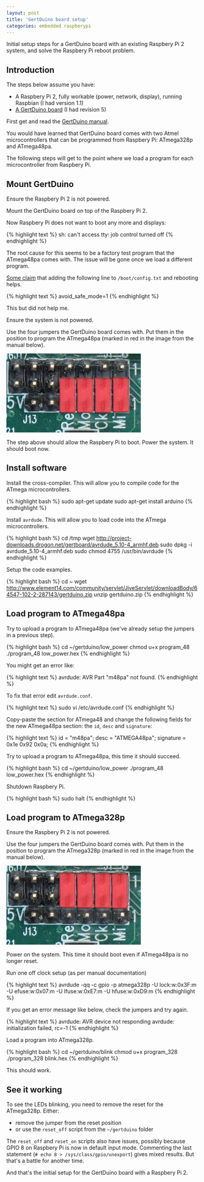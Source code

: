 ```yaml
---
layout: post
title: 'GertDuino board setup'
categories: embedded raspberypi
---
```


Initial setup steps for a GertDuino board with an existing Raspbery Pi 2
system, and solve the Raspbery Pi reboot problem.


## Introduction

The steps below assume you have:

- A Raspbery Pi 2, fully workable (power, network, display), running Raspbian
  (I had version 1.1)
- [A GertDuino board][gertduino] (I had revision 5)

First get and read the [GertDuino manual][manual].

You would have learned that GertDuino board comes with two Atmel
microcontrollers that can be programmed from Raspbery Pi: ATmega328p and
ATmega48pa.

The following steps will get to the point where we load a program for each
microcontroller from Raspbery Pi.


## Mount GertDuino

Ensure the Raspbery Pi 2 is not powered.

Mount the GertDuino board on top of the Raspbery Pi 2.

Now Raspbery Pi does not want to boot any more and displays:

{% highlight text %}
sh: can't access tty: job control turned off
{% endhighlight %}

The root cause for this seems to be a factory test program that the ATmega48pa
comes with. The issue will be gone once we load a different program.

[Some claim][source] that adding the following line to `/boot/config.txt` and rebooting helps.

{% highlight text %}
avoid_safe_mode=1
{% endhighlight %}

This but did not help me.

Ensure the system is not powered.

Use the four jumpers the GertDuino board comes with. Put them in the position
to program the ATmega48pa (marked in red in the image from the manual below).

![Jumpers position to program ATmega48pa](/assets/2015-10-04-pi-gertduino-start/program-48-jumpers.jpg)

The step above should allow the Raspbery Pi to boot. Power the system. It
should boot now.


## Install software

Install the cross-compiler. This will allow you to compile code for the
ATmega microcontrollers.

{% highlight bash %}
sudo apt-get update
sudo apt-get install arduino
{% endhighlight %}

Install `avrdude`. This will allow you to load code into the ATmega
microcontrollers.

{% highlight bash %}
cd /tmp
wget http://project-downloads.drogon.net/gertboard/avrdude_5.10-4_armhf.deb
sudo dpkg -i avrdude_5.10-4_armhf.deb
sudo chmod 4755 /usr/bin/avrdude
{% endhighlight %}

Setup the code examples.

{% highlight bash %}
cd ~
wget http://www.element14.com/community/servlet/JiveServlet/downloadBody/64547-102-2-287143/gertduino.zip
unzip gertduino.zip
{% endhighlight %}


## Load program to ATmega48pa

Try to upload a program to ATmega48pa (we've already setup the jumpers in a
previous step).

{% highlight bash %}
cd ~/gertduino/low_power
chmod u+x program_48
./program_48 low_power.hex
{% endhighlight %}

You might get an error like:

{% highlight text %}
avrdude: AVR Part "m48pa" not found.
{% endhighlight %}

To fix that error edit `avrdude.conf`.

{% highlight text %}
sudo vi /etc/avrdude.conf
{% endhighlight %}

Copy-paste the section for ATmega48 and change the following fields for
the new ATmega48pa section: the `id`, `desc` and `signature`:

{% highlight text %}
id               = "m48pa";
desc             = "ATMEGA48pa";
signature        = 0x1e 0x92 0x0a;
{% endhighlight %}

Try to upload a program to ATmega48pa, this time it should succeed.

{% highlight bash %}
cd ~/gertduino/low_power
./program_48 low_power.hex
{% endhighlight %}

Shutdown Raspbery Pi.

{% highlight bash %}
sudo halt
{% endhighlight %}


## Load program to ATmega328p

Ensure the Raspbery Pi 2 is not powered.

Use the four jumpers the GertDuino board comes with. Put them in the position
to program the ATmega328p (marked in red in the image from the manual below).

![Jumpers position to program ATmega328p](/assets/2015-10-04-pi-gertduino-start/program-328-jumpers.jpg)

Power on the system. This time it should boot even if ATmega48pa is no longer
reset.

Run one off clock setup (as per manual documentation)

{% highlight text %}
avrdude -qq -c gpio -p atmega328p -U lock:w:0x3F:m -U efuse:w:0x07:m -U lfuse:w:0xE7:m -U hfuse:w:0xD9:m
{% endhighlight %}

If you get an error message like below, check the jumpers and try again.

{% highlight text %}
avrdude: AVR device not responding
avrdude: initialization failed, rc=-1
{% endhighlight %}

Load a program into ATmega328p.

{% highlight bash %}
cd ~/gertduino/blink
chmod u+x program_328
./program_328 blink.hex
{% endhighlight %}

This should work.


## See it working

To see the LEDs blinking, you need to remove the reset for the ATmega328p.
Either:

- remove the jumper from the reset position
- or use the `reset_off` script from the `~/gertduino` folder

The `reset_off` and `reset_on` scripts also have issues, possibly because GPIO
8 on Raspbery Pi is now in default input mode. Commenting the last statement
(`# echo 8 > /sys/class/gpio/unexport`) gives mixed results. But that's a
battle for another time.

And that's the initial setup for the GertDuino board with a Raspbery Pi 2.


[gertduino]:  http://www.element14.com/community/community/raspberry-pi/raspberry-pi-accessories/gertduino
[manual]:     http://www.element14.com/community/docs/DOC-64534/l/user-manual-for-gertduino-board
[source]:     http://www.raspberrypi-spy.co.uk/2013/12/gertduino-getting-started-tutorial-hello-world/

